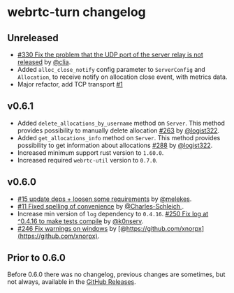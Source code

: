 # webrtc-turn changelog

## Unreleased

* [#330 Fix the problem that the UDP port of the server relay is not released](https://github.com/webrtc-rs/webrtc/pull/330) by [@clia](https://github.com/clia).
* Added `alloc_close_notify` config parameter to `ServerConfig` and `Allocation`, to receive notify on allocation close event, with metrics data.
* Major refactor, add TCP transport [#1]

[#1]: https://github.com/instrumentisto/medea-turn-rs/pull/1

## v0.6.1

* Added `delete_allocations_by_username` method on `Server`. This method provides possibility to manually delete allocation [#263](https://github.com/webrtc-rs/webrtc/pull/263) by [@logist322](https://github.com/logist322).
* Added `get_allocations_info` method on `Server`. This method provides possibility to get information about allocations [#288](https://github.com/webrtc-rs/webrtc/pull/288) by [@logist322](https://github.com/logist322).
* Increased minimum support rust version to `1.60.0`.
* Increased required `webrtc-util` version to `0.7.0`.


## v0.6.0

* [#15 update deps + loosen some requirements](https://github.com/webrtc-rs/turn/pull/15) by [@melekes](https://github.com/melekes).
* [#11 Fixed spelling of convenience](https://github.com/webrtc-rs/turn/pull/11) by [@Charles-Schleich ](https://github.com/Charles-Schleich).
* Increase min version of `log` dependency to `0.4.16`. [#250 Fix log at ^0.4.16 to make tests compile](https://github.com/webrtc-rs/webrtc/pull/250) by [@k0nserv](https://github.com/k0nserv).
* [#246 Fix warnings on windows](https://github.com/webrtc-rs/webrtc/pull/246) by [@https://github.com/xnorpx](https://github.com/xnorpx).


## Prior to 0.6.0

Before 0.6.0 there was no changelog, previous changes are sometimes, but not always, available in the [GitHub Releases](https://github.com/webrtc-rs/turn/releases).

